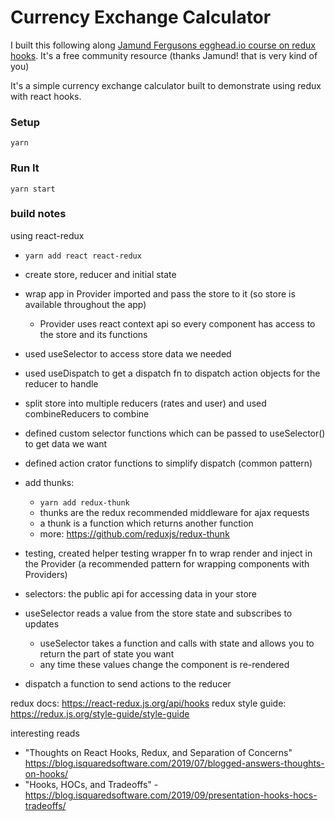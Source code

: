# Currency Exchange Calculator

I built this following along [Jamund Fergusons egghead.io course on redux hooks](https://egghead.io/courses/apply-redux-to-a-modern-react-hooks-application-8a37). It's a free community resource (thanks Jamund! that is very kind of you)

It's a simple currency exchange calculator built to demonstrate using redux with react hooks.

### Setup

`yarn` 

### Run It

`yarn start` 


### build notes
using react-redux
- `yarn add react react-redux`
- create store, reducer and initial state
- wrap app in Provider imported and pass the store to it (so store is available throughout the app)
    - Provider uses react context api so every component has access to the store and its functions
- used useSelector to access store data we needed
- used useDispatch to get a dispatch fn to dispatch action objects for the reducer to handle 
- split store into multiple reducers (rates and user) and used combineReducers to combine
- defined custom selector functions which can be passed to useSelector() to get data we want
- defined action crator functions to simplify dispatch (common pattern)
- add thunks: 
    - `yarn add redux-thunk`
    - thunks are the redux recommended middleware for ajax requests 
    - a thunk is a function which returns another function
    - more: https://github.com/reduxjs/redux-thunk
- testing, created helper testing wrapper fn to wrap render and inject in the Provider (a recommended pattern for wrapping components with Providers)


- selectors: the public api for accessing data in your store
- useSelector reads a value from the store state and subscribes to updates
    - useSelector takes a function and calls with state and allows you to return the part of state you want 
    - any time these values change the component is re-rendered
- dispatch a function to send actions to the reducer

redux docs: https://react-redux.js.org/api/hooks
redux style guide: https://redux.js.org/style-guide/style-guide

interesting reads
- "Thoughts on React Hooks, Redux, and Separation of Concerns" https://blog.isquaredsoftware.com/2019/07/blogged-answers-thoughts-on-hooks/
- "Hooks, HOCs, and Tradeoffs" - https://blog.isquaredsoftware.com/2019/09/presentation-hooks-hocs-tradeoffs/



